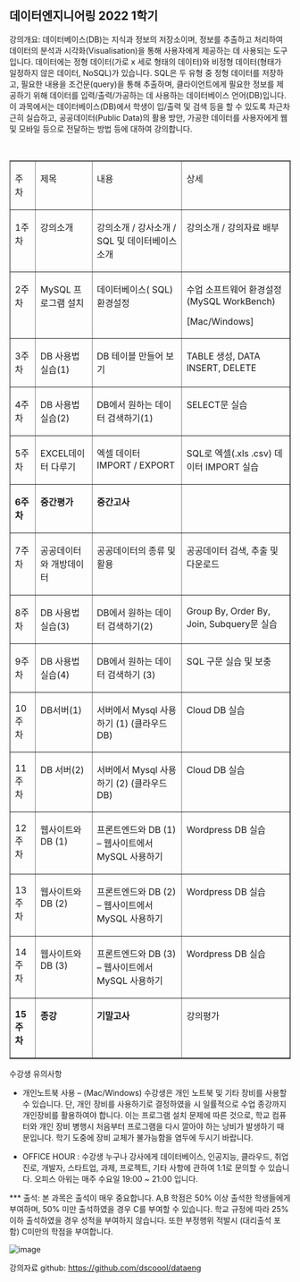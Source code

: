 ## 데이터엔지니어링 2022 1학기

강의개요: 데이터베이스(DB)는 지식과 정보의 저장소이며, 정보를 추출하고 처리하여 데이터의 분석과 시각화(Visualisation)을 통해 사용자에게 제공하는 데 사용되는 도구입니다. 데이터에는 정형 데이터(가로 x 세로 형태의 데이터)와 비정형 데이터(형태가 일정하지 않은 데이터, NoSQL)가 있습니다. SQL은 두 유형 중 정형 데이터를 저장하고, 필요한 내용을 조건문(query)을 통해 추출하며, 클라이언트에게 필요한 정보를 제공하기 위해 데이터를 입력/출력/가공하는 데 사용하는 데이터베이스 언어(DB)입니다. 이 과목에서는 데이터베이스(DB)에서 학생이 입/출력 및 검색 등을 할 수 있도록 차근차근히 실습하고, 공공데이터(Public Data)의 활용 방안,  가공한 데이터를 사용자에게 웹 및 모바일 등으로 전달하는 방법 등에 대하여 강의합니다.

 <table border="1" cellspacing="0" cellpadding="0" >
<tbody>
<tr>
<td valign="top" ><p>주차</p></td>
<td valign="top" ><p>제목</p></td>
<td valign="top" ><p>내용</p></td>
<td valign="top" ><p>상세</p></td>
</tr>

<tr>
<td valign="top" ><p>1주차</p></td>
<td valign="top" ><p>강의소개</p></td>
<td valign="top" ><p>강의소개 / 강사소개 / SQL 및 데이터베이스 소개</p></td>
<td valign="top" ><p>강의소개 / 강의자료 배부</p></td>
</tr>

<tr>
<td valign="top" ><p>2주차</p></td>
<td valign="top" ><p>MySQL 프로그램 설치</p></td>
<td valign="top" ><p>데이터베이스( SQL) 환경설정</p></td>
<td valign="top" ><p>수업 소프트웨어 환경설정 (MySQL WorkBench)</p>

<p>[Mac/Windows]</p></td>
</tr>

<tr>
<td valign="top" ><p>3주차</p></td>
<td valign="top" ><p>DB 사용법 실습(1)</p></td>
<td valign="top" ><p>DB 테이블 만들어 보기</p></td>
<td valign="top" ><p>TABLE 생성, DATA INSERT, DELETE</p></td>
</tr>

<tr>
<td valign="top" ><p>4주차</p></td>
<td valign="top" ><p>DB 사용법 실습(2)</p></td>
<td valign="top" ><p>DB에서 원하는 데이터 검색하기(1)</p></td>
<td valign="top" ><p>SELECT문 실습</p></td>
</tr>

<tr>
<td valign="top" ><p>5주차</p></td>
<td valign="top" ><p>EXCEL데이터 다루기</p></td>
<td valign="top" ><p>엑셀 데이터 IMPORT / EXPORT</p></td>
<td valign="top" ><p>SQL로 엑셀(.xls .csv) 데이터 IMPORT 실습</p></td>
</tr>

<tr>
<td valign="top" ><p><strong>6주차</strong></p></td>
<td valign="top" ><p><strong>중간평가</strong></p></td>
<td valign="top" ><p><strong>중간고사</strong></p></td>
<td valign="top" ></td>
</tr>

<tr>
<td valign="top" ><p>7주차</p></td>
<td valign="top" ><p>공공데이터와 개방데이터</p></td>
<td valign="top" ><p>공공데이터의 종류 및 활용</p></td>
<td valign="top" ><p>공공데이터 검색, 추출 및 다운로드</p></td>
</tr>

<tr>
<td valign="top" ><p>8주차</p></td>
<td valign="top" ><p>DB 사용법 실습(3)</p></td>
<td valign="top" ><p>DB에서 원하는 데이터 검색하기(2)</p></td>
<td valign="top" ><p>Group By, Order By, Join, Subquery문 실습</p></td>
</tr>

<tr>
<td valign="top" ><p>9주차</p></td>
<td valign="top" ><p>DB 사용법 실습(4)</p></td>
<td valign="top" ><p>DB에서 원하는 데이터 검색하기 (3)</p></td>
<td valign="top" ><p>SQL 구문 실습 및 보충</p></td>
</tr>

<tr>
<td valign="top" ><p>10주차</p></td>
<td valign="top" ><p>DB서버(1)</p></td>
<td valign="top" ><p>서버에서 Mysql 사용하기 (1) (클라우드 DB)</p></td>
<td valign="top" ><p>Cloud DB 실습</p></td>
</tr>

<tr>
<td valign="top" ><p>11주차</p></td>
<td valign="top" ><p>DB 서버(2)</p></td>
<td valign="top" ><p>서버에서 Mysql 사용하기 (2) (클라우드 DB)</p></td>
<td valign="top" ><p>Cloud DB 실습</p></td>
</tr>

<tr>
<td valign="top" ><p>12주차</p></td>
<td valign="top" ><p>웹사이트와 DB (1)</p></td>
<td valign="top" ><p>프론트엔드와 DB (1) – 웹사이트에서 MySQL 사용하기</p></td>
<td valign="top" ><p>Wordpress DB 실습</p></td>
</tr>

<tr>
<td valign="top" ><p>13주차</p></td>
<td valign="top" ><p>웹사이트와 DB (2)</p></td>
<td valign="top" ><p>프론트엔드와 DB (2) – 웹사이트에서 MySQL 사용하기</p></td>
<td valign="top" ><p>Wordpress DB 실습</p></td>
</tr>

<tr>
<td valign="top" ><p>14주차</p></td>
<td valign="top" ><p>웹사이트와 DB (3)</p></td>
<td valign="top" ><p>프론트엔드와 DB (3) – 웹사이트에서 MySQL 사용하기</p></td>
<td valign="top" ><p>Wordpress DB 실습</p></td>
</tr>

<tr>
<td valign="top" ><p><strong>15주차</strong></p></td>
<td valign="top" ><p><strong>종강</strong></p></td>
<td valign="top" ><p><strong>기말고사</strong></p></td>
<td valign="top" ><p>강의평가</p></td>
</tr>

</tbody>
</table>


수강생 유의사항

* 개인노트북 사용 – (Mac/Windows) 
수강생은 개인 노트북 및 기타 장비를 사용할 수 있습니다. 단, 개인 장비를 사용하기로 결정하였을 시 일률적으로 수업 종강까지 개인장비를 활용하여야 합니다. 이는 프로그램 설치 문제에 따른 것으로, 학교 컴퓨터와 개인 장비 병행시 처음부터 프로그램을 다시 깔아야 하는 낭비가 발생하기 때문입니다. 학기 도중에 장비 교체가 불가능함을 염두에 두시기 바랍니다.

* OFFICE HOUR : 수강생 누구나 강사에게 데이터베이스, 인공지능, 클라우드, 취업진로, 개발자, 스타트업, 과제, 프로젝트, 기타 사항에 관하여 1:1로 문의할 수 있습니다. 오피스 아워는 매주 수요일 19:00 ~ 21:00 입니다.

*** 출석: 본 과목은 출석이 매우 중요합니다. 
A,B 학점은 50% 이상 출석한 학생들에게 부여하며, 
50% 미만 출석하였을 경우 C를 부여할 수 있습니다.
학교 규정에 따라 25% 이하 출석하였을 경우 성적을 부여하지 않습니다.
또한 부정행위 적발시 (대리출석 포함) C미만의 학점을 부여합니다.

![image](https://user-images.githubusercontent.com/85654856/148495306-65c8eadd-dceb-4dfb-b1d6-ea69aed4713d.png)


강의자료 github: https://github.com/dscoool/dataeng

